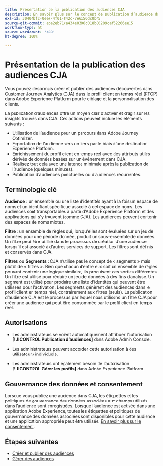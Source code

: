 ```yaml
---
title: Présentation de la publication des audiences CJA
description: En savoir plus sur le concept de publication d’audience dans Customer Journey Analytics
exl-id: 30404bfc-0ee7-4f01-842c-7e6156dc0b45
source-git-commit: eba2eb71ca434e0306c018b80209caf52266ee15
workflow-type: ht
source-wordcount: '428'
ht-degree: 100%

---
```


# Présentation de la publication des audiences CJA

Vous pouvez désormais créer et publier des audiences découvertes dans Customer Journey Analytics (CJA) dans le [profil client en temps réel](https://experienceleague.adobe.com/docs/experience-platform/profile/home.html?lang=fr) (RTCP) dans Adobe Experience Platform pour le ciblage et la personnalisation des clients.

La publication d’audiences offre un moyen clair d’activer et d’agir sur les insights trouvés dans CJA. Ces actions peuvent inclure les éléments suivants :

* Utilisation de l’audience pour un parcours dans Adobe Journey Optimizer.
* Exportation de l’audience vers un tiers par le biais d’une destination Experience Platform.
* Enrichissement du profil client en temps réel avec des attributs utiles dérivés de données basées sur un événement dans CJA.
* Réalisez tout cela avec une latence minimale après la publication de l’audience (quelques minutes).
* Publication d’audiences ponctuelles ou d’audiences récurrentes.

## Terminologie clé

**Audience** : un ensemble ou une liste d’identités ayant à la fois un espace de noms et un identifiant spécifique associé à cet espace de noms. Les audiences sont transportables à partir d’Adobe Experience Platform et des applications qui s’y trouvent (comme CJA). Les audiences peuvent contenir des espaces de noms mixtes.

**Filtre** : un ensemble de règles qui, lorsqu’elles sont évaluées sur un jeu de données pour une période donnée, produit un sous-ensemble de données. Un filtre peut être utilisé dans le processus de création d’une audience lorsqu’il est associé à d’autres services de support. Les filtres sont définis et conservés dans CJA.

**Filtres** ou **Segments** : CJA n’utilise pas le concept de « segments » mais plutôt de « filtres ». Bien que chacun d’entre eux soit un ensemble de règles pouvant contenir une logique similaire, ils produisent des sorties différentes. Un filtre est utilisé pour réduire un jeu de données à des fins d’analyse. Un segment est utilisé pour produire une liste d’identités qui peuvent être utilisées pour l’activation. Les segments génèrent des audiences dans le profil client en temps réel, contrairement aux filtres (seuls). La publication d’audience CJA est le processus par lequel nous utilisons un filtre CJA pour créer une audience qui peut être consommée par le profil client en temps réel.

## Autorisations

* Les administrateurs se voient automatiquement attribuer l’autorisation **[!UICONTROL Publication d’audiences]** dans Adobe Admin Console.

* Les administrateurs peuvent accorder cette autorisation à des utilisateurs individuels.

* Les administrateurs ont également besoin de l’autorisation **[!UICONTROL Gérer les profils]** dans Adobe Experience Platform.

## Gouvernance des données et consentement

Lorsque vous publiez une audience dans CJA, les étiquettes et les politiques de gouvernance des données associées aux champs utilisés dans l’audience sont enregistrées.  Lorsque l’audience est activée dans une application Adobe Experience, toutes les étiquettes et politiques de gouvernance des données associées sont disponibles pour cette audience et une application appropriée peut être utilisée. [En savoir plus sur le consentement](https://experienceleague.adobe.com/docs/experience-platform/data-governance/policies/user-guide.html?lang=fr#consent-policy).

## Étapes suivantes

* [Créer et publier des audiences](/help/components/audiences/publish.md)
* [Gérer des audiences](/help/components/audiences/manage.md)
